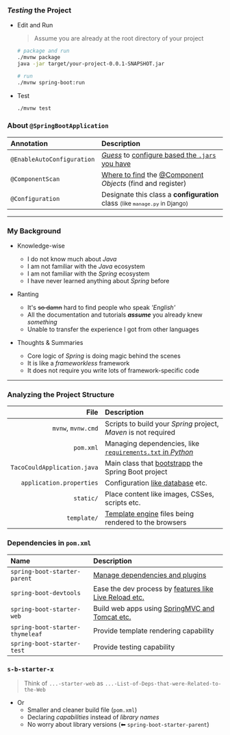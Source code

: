 
### *Testing* the Project

- Edit and Run
  > Assume you are already at the root directory of your project

  ```bash
  # package and run
  ./mvnw package
  java -jar target/your-project-0.0.1-SNAPSHOT.jar

  # run
  ./mvnw spring-boot:run
  ```

- Test

  ```bash
  ./mvnw test
  ```

### About `@SpringBootApplication`

| **Annotation** | **Description** |
| :-- | :-- |
| `@EnableAutoConfiguration` | [*Guess*](https://stackoverflow.com/a/35006877/6273859) to [configure based the `.jars` you have](https://docs.spring.io/spring-boot/docs/2.0.x/reference/html/using-boot-auto-configuration.html#using-boot-auto-configuration) |
| `@ComponentScan` | [Where to find](https://www.baeldung.com/spring-bean-annotations#scanning) the [@Component](https://www.baeldung.com/spring-component-annotation#component) *Objects* (find and register) |
| `@Configuration` | Designate this class a **configuration** class <small>(like `manage.py` in Django)</small> |

-----

### My Background

- Knowledge-wise
  - I do not know much about *Java*
  - I am not familiar with the *Java* ecosystem
  - I am not familiar with the *Spring* ecosystem
  - I have never learned anything about *Spring* before

- Ranting
  - It's <del>so damn</del> hard to find people who speak *'English'*
  - All the documentation and tutorials ***assume*** you already knew *something*
  - Unable to transfer the experience I got from other languages

- Thoughts & Summaries
  - Core logic of *Spring* is doing magic behind the scenes
  - It is like a *frameworkless* framework
  - It does not require you write lots of framework-specific code

-----

### Analyzing the Project Structure

| **File** | **Description** |
| --: | :-- |
|  `mvnw`, `mvnw.cmd` | Scripts to build your *Spring* project, *Maven* is not required |
| `pom.xml` | Managing dependencies, like [`requirements.txt` in *Python*](https://stackoverflow.com/a/62419297/6273859) |
| `TacoCouldApplication.java` | Main class that [bootstrapp](https://stackoverflow.com/a/1255796/6273859) the Spring Boot project |
| `application.properties` | Configuration [like database](https://github.com/search?q=application.properties&type=repositories) etc. |
| `static/` | Place content like images, CSSes, scripts etc. |
| `template/` | [Template engine](https://www.baeldung.com/spring-template-engines) files being rendered to the browsers |

### Dependencies in `pom.xml`

| **Name** | **Description** |
| :-- | :-- |
| `spring-boot-starter-parent` | [Manage dependencies and plugins](https://mvnrepository.com/artifact/org.springframework.boot/spring-boot-starter-parent)  |
| `spring-boot-devtools` | Ease the dev process by [features like Live Reload etc.](https://www.baeldung.com/spring-boot-devtools) |
| `spring-boot-starter-web` | Build web apps using [SpringMVC and Tomcat etc.](https://www.baeldung.com/spring-boot-starters#Starter) |
| `spring-boot-starter-thymeleaf` | Provide template rendering capability |
| `spring-boot-starter-test` | Provide testing capability |

### `s-b-starter-x`

> Think of `...-starter-web` as `...-List-of-Deps-that-were-Related-to-the-Web`

- Or
  - Smaller and cleaner build file (`pom.xml`)
  - Declaring *capabilities* instead of *library names*
  - No worry about library versions (⬅︎ `spring-boot-starter-parent`)

<!-- https://github.com/DavidAnson/markdownlint/tree/v0.25.1#configuration -->
<!-- markdownlint-configure-file
{
  "first-line-h1": false,
  "hr-style": {
    "style": "-----"
  },
  "no-inline-html":  {
    "allowed_elements": [
      "small",
      "del"
    ]
  }
}
-->